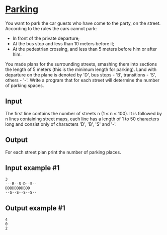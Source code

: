 # [Parking](https://www.e-olymp.com/en/problems/504)
You want to park the car guests who have come to the party, on the street. According to the rules the cars cannot park:

- In front of the private departure;
- At the bus stop and less than 10 meters before it;
- At the pedestrian crossing, and less than 5 meters before him or after him.

You made plans for the surrounding streets, smashing them into sections the length of 5 meters (this is the minimum length for parking). Land with departure on the plane is denoted by 'D', bus stops - 'B', transitions - 'S', others - '-'. Write a program that for each street will determine the number of parking spaces.

## Input
The first line contains the number of streets n (1 ≤ n ≤ 100). It is followed by n lines containing street maps, each line has a length of 1 to 50 characters long and consist only of characters 'D', 'B', 'S' and '-'.

## Output
For each street plan print the number of parking places.

## Input example #1
```
3
---B--S-D--S--
DDBDDBDDBDD
--S--S--S--S--
```

## Output example #1
```
4
0
2
```
